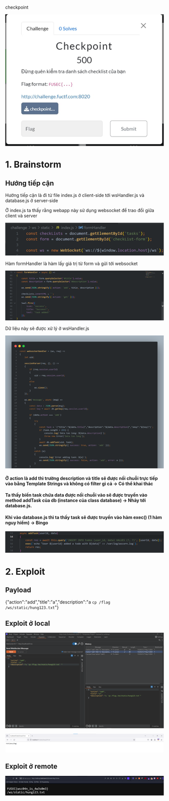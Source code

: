 checkpoint

![image](img/img1.jpeg)
# 1. Brainstorm
## Hướng tiếp cận

Hướng tiếp cận là đi từ file index.js ở client-side tới wsHandler.js và database.js ở server-side

Ở index.js ta thấy rằng webapp này sử dụng websocket để trao đổi giữa client và server

![image](img/img2.png)

Hàm formHandler là hàm lấy giá trị từ form và gửi tới websocket

![image](img/img3.png)

Dữ liệu này sẽ được xử lý ở wsHandler.js 

![image](img/img4.png)

#### Ở action là add thì trường description và title sẽ được nối chuỗi trực tiếp vào bằng Template Strings và không có filter gì cả → Có thể khai thác

#### Ta thấy biến task chứa data được nối chuỗi vào sẽ được truyền vào method addTask của db (instance của class database) → Nhảy tới database.js.

#### Khi vào database.js thì ta thấy task sẽ được truyền vào hàm exec() (1 hàm nguy hiểm) → Bingo

![image](img/img5.png)

# 2. Exploit

## Payload

{"action":"add","title":"a","description":"a `cp /flag /ws/static/hung123.txt`"}

## Exploit ở local

![image](img/img6.png)

![image](img/img7.png)

## Exploit ở remote

![image](img/img8.png)
